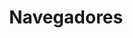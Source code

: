 ---
layout: category
taxonomy: Navegadores
entries_layout: grid
title: Navegadores
excerpt: "Los navegadores son aplicaciones de software que nos permiten visualizar las páginas web y navegar por ellas."
image:
  path: covers/browser.webp
  thumbnail: covers/browser.webp
  caption: Fotografía de [Rawpixel](https://www.freepik.es/autor/rawpixel-com)
search: false
---